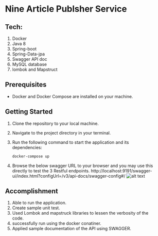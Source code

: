 # Nine Article Publsher Service

## Tech:

1. Docker
2. Java 8
3. Spring-boot
4. Spring-Data-jpa
5. Swagger API doc
6. MySQL database
7. lombok and Mapstruct 


## Prerequisites

- Docker and Docker Compose are installed on your machine.

## Getting Started

1. Clone the repository to your local machine.
2. Navigate to the project directory in your terminal.
3. Run the following command to start the application and its dependencies:

   ```bash
   docker-compose up
   
   
4. Browse the below swagger URL to your browser and you may use this directly to test the 3 Restful endpoints.
http://localhost:9191/swagger-ui/index.html?configUrl=/v3/api-docs/swagger-config#/
![alt text](https://github.com/eallanjoseph123/nine-article-publisher-service/blob/main/docs/swagger.png?raw=true)


   
## Accomplishment
1. Able to run the application.
2. Create sample unit test.
3. Used Lombok and mapstruck libraries to lessen the verbosity of the code. 
4. successfully run using the docker conatiner.
5. Applied sample documentation of the API using SWAGGER.
